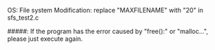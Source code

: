 OS: File system
Modification:	replace "MAXFILENAME" with "20" in sfs_test2.c

#####:	If the program has the error caused by "free():" or "malloc...", please just execute again. 
